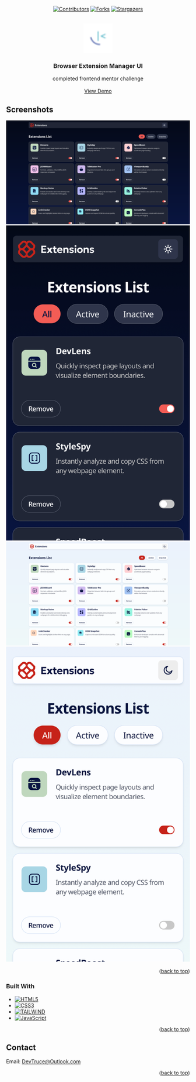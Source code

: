 <a id="readme-top"></a>

<div align="center">

[![Contributors][contributors-icon]][contributors-link]
[![Forks][forks-icon]][forks-link]
[![Stargazers][stars-icon]][stars-link]

</div>

<!-- PROJECT LOGO -->
<br />
<div align="center">
  <a href="https://github.com/DevTruce/browser-extension-manager-ui">
    <img src="./src/images/favicon-32x32.png" alt="Logo" width="80" height="80">
  </a>

<h3 align="center">Browser Extension Manager UI</h3>

  <p align="center">
    completed frontend mentor challenge
    <br />
    <br />
    <a href="https://devtruce-browser-extension.netlify.app//" target="_blank">View Demo</a>
  </p>
</div>

<!-- ABOUT THE PROJECT -->

## Screenshots

[![Extension Manager Dark Desktop Screen Shot][product-screenshot2]](product-link)
[![Extension Manager Dark Mobile Screen Shot][product-screenshot4]](product-link)
[![Extension Manager Light Desktop Screen Shot][product-screenshot1]](product-link)
[![Extension Manager Light Mobile Screen Shot][product-screenshot3]](product-link)

<p align="right">(<a href="#readme-top">back to top</a>)</p>

### Built With

- [![HTML5][html5-icon]][html5-link]
- [![CSS3][css3-icon]][css3-link]
- [![TAILWIND][tailwind-icon]][tailwind-link]
- [![JavaScript][JavaScript-icon]][JavaScript-link]

<p align="right">(<a href="#readme-top">back to top</a>)</p>

<!-- CONTACT -->

## Contact

Email: [DevTruce@Outlook.com]()

<p align="right">(<a href="#readme-top">back to top</a>)</p>

<!-- #### MARKDOWN LINKS & IMAGES #### -->

<!-- ## GitHub ##-->
<!-- links -->

[contributors-link]: https://github.com/DevTruce/browser-extension-manager-ui/graphs/contributors
[forks-link]: https://github.com/DevTruce/browser-extension-manager-ui/network/members
[stars-link]: https://github.com/DevTruce/browser-extension-manager-ui/stargazers

<!-- icons -->

[contributors-icon]: https://img.shields.io/github/contributors/DevTruce/browser-extension-manager-ui.svg?style=for-the-badge
[forks-icon]: https://img.shields.io/github/forks/DevTruce/browser-extension-manager-ui.svg?style=for-the-badge
[stars-icon]: https://img.shields.io/github/stars/DevTruce/browser-extension-manager-ui.svg?style=for-the-badge

<!-- ## Project ## -->

[product-screenshot1]: ./src/images/desktopLight.png
[product-screenshot2]: ./src/images/desktopDark.png
[product-screenshot3]: ./src/images/mobileLight.jpeg
[product-screenshot4]: ./src/images/mobileDark.jpeg
[product-link]: https://devtruce.github.io/browser-extension-manager-ui/

<!-- ## Tech & Tools ## -->
<!-- links -->

[html5-link]: https://html-icon/
[css3-link]: https://css3-icon/
[tailwind-link]: https://tailwindcss.com/
[javascript-link]: https://www.javascript-icon/

<!-- icons -->

[html5-icon]: https://img.shields.io/badge/HTML5-orange?style=for-the-badge&logo=html5&logoColor=white
[css3-icon]: https://img.shields.io/badge/CSS3-blue?style=for-the-badge&logo=CSS3&logoColor=white
[tailwind-icon]: https://img.shields.io/badge/tailwind-3B82F6?style=for-the-badge&logo=tailwindcss&logoColor=white
[javascript-icon]: https://img.shields.io/badge/Javascript-FCE22A?style=for-the-badge&logo=javascript&logoColor=black
